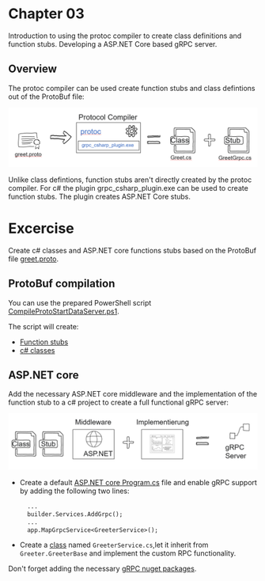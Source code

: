 # Chapter 03
Introduction to using the protoc compiler to create class definitions and function stubs. Developing a ASP.NET Core based gRPC server.

## Overview 

The protoc compiler can be used create function stubs and class defintions out of the ProtoBuf file:

![](img/OverviewProtoc.png)  

Unlike class defintions, function stubs aren't directly created by the protoc compiler. For c# the plugin grpc_csharp_plugin.exe can be used to create function stubs. The plugin creates ASP.NET Core stubs. 

# Excercise

Create c# classes and ASP.NET core functions stubs based on the ProtoBuf file [greet.proto](.Start/DataServer/Protos/greet.proto). 

## ProtoBuf compilation
You can use the prepared PowerShell script [CompileProtoStartDataServer.ps1](./Start/CompileProtoStartDataServer.ps1). 

The script will create: 
- [Function stubs](./End/DataServer/Protos/GreetGrpc.cs)
- [c# classes](./End/DataServer/Protos/Greet.cs)  

## ASP.NET core 
Add the necessary ASP.NET core middleware and the implementation of the function stub to a c# project to create a full functional gRPC server:

![](img/gRPCServer.png)  
- Create a default [ASP.NET core Program.cs](./End/DataServer/Program.cs) file and enable gRPC support by adding the following two lines: 

        ...
        builder.Services.AddGrpc();
        ...
        app.MapGrpcService<GreeterService>();

- Create a  [class](./End/DataServer/Services/GreeterService.cs) named `GreeterService.cs`,let it inherit from `Greeter.GreeterBase` and implement the custom RPC functionality. 

Don't forget adding the necessary [gRPC nuget packages](./End/DataServer//DataServer.csproj). 


